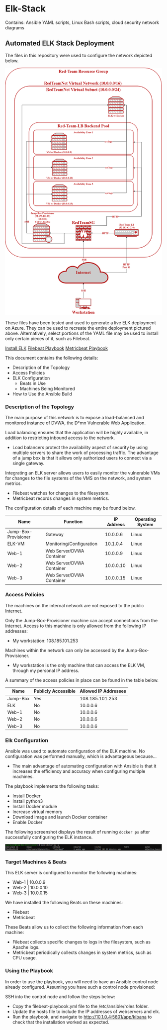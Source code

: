 # Elk-Stack
Contains: Ansible YAML scripts, Linux Bash scripts, cloud security network diagrams

## Automated ELK Stack Deployment

The files in this repository were used to configure the network depicted below.

![](https://github.com/seankemy/Elk-Stack/blob/main/Diagrams/RedTeam%20Cloud%20Network%20Diagram%202.png)

These files have been tested and used to generate a live ELK deployment on Azure. They can be used to recreate the entire deployment pictured above. Alternatively, select portions of the YAML file may be used to install only certain pieces of it, such as Filebeat.

[Install ELK](https://github.com/seankemy/Elk-Stack/blob/main/Ansible/install_elk_yml.txt)
[Filebeat Playbook](https://github.com/seankemy/Elk-Stack/blob/main/Ansible/filebeat_playbook_yml.txt)
[Metricbeat Playbook](https://github.com/seankemy/Elk-Stack/blob/main/Ansible/metricbeat_playbook_yml.txt)

This document contains the following details:
- Description of the Topology
- Access Policies
- ELK Configuration
  - Beats in Use
  - Machines Being Monitored
- How to Use the Ansible Build


### Description of the Topology

The main purpose of this network is to expose a load-balanced and monitored instance of DVWA, the D*mn Vulnerable Web Application.

Load balancing ensures that the application will be highly available, in addition to restricting inbound access to the network.
- Load balancers protect the availability aspect of security by using multiple servers to share the work of processing traffic. The advantage of a jump box is that it allows only authorized users to connect via a single gateway.

Integrating an ELK server allows users to easily monitor the vulnerable VMs for changes to the file systems of the VMS on the network, and system metrics.
- Filebeat watches for changes to the filesystem.
- Metricbeat records changes in system metrics.

The configuration details of each machine may be found below.

|         Name         |          Function         | IP Address | Operating System |
|----------------------|---------------------------|------------|------------------|
| Jump-Box-Provisioner | Gateway                   | 10.0.0.6   | Linux            |
| ELK-VM               | Monitoring/Configuration  | 10.1.0.4   | Linux            |
| Web-1                | Web Server/DVWA Container | 10.0.0.9   | Linux            |
| Web-2                | Web Server/DVWA Container | 10.0.0.10  | Linux            |
| Web-3                | Web Server/DVWA Container | 10.0.0.15  | Linux            |


### Access Policies

The machines on the internal network are not exposed to the public Internet. 

Only the Jump-Box-Provisioner machine can accept connections from the Internet. Access to this machine is only allowed from the following IP addresses:
- My workstation: 108.185.101.253

Machines within the network can only be accessed by the Jump-Box-Provisioner.
- My workstation is the only machine that can access the ELK VM, through my personal IP address.

A summary of the access policies in place can be found in the table below.

| Name     | Publicly Accessible | Allowed IP Addresses |
|----------|---------------------|----------------------|
| Jump-Box | Yes                 | 108.185.101.253      |
| ELK      | No                  | 10.0.0.6             |
| Web-1    | No                  | 10.0.0.6             |
| Web-2    | No                  | 10.0.0.6             |
| Web-3    | No                  | 10.0.0.6             |


### Elk Configuration

Ansible was used to automate configuration of the ELK machine. No configuration was performed manually, which is advantageous because...
- The main advantage of automating configuration with Ansible is that it increases the efficiency and accuracy when configuring multiple machines.

The playbook implements the following tasks:
- Install Docker
- Install python3
- Install Docker module
- Increase virtual memory
- Download image and launch Docker container
- Enable Docker

The following screenshot displays the result of running `docker ps` after successfully configuring the ELK instance.

![](https://github.com/seankemy/Elk-Stack/blob/main/Diagrams/docker_ps_output.PNG)


### Target Machines & Beats

This ELK server is configured to monitor the following machines:
- Web-1 | 10.0.0.9
- Web-2 | 10.0.0.10
- Web-3 | 10.0.0.15

We have installed the following Beats on these machines:
- Filebeat
- Metricbeat

These Beats allow us to collect the following information from each machine:
- Filebeat collects specific changes to logs in the filesystem, such as Apache logs.
- Metricbeat periodically collects changes in system metrics, such as CPU usage.


### Using the Playbook

In order to use the playbook, you will need to have an Ansible control node already configured. Assuming you have such a control node provisioned: 

SSH into the control node and follow the steps below:
- Copy the filebeat-playbook.yml file to the /etc/ansible/roles folder.
- Update the hosts file to include the IP addresses of webservers and elk.
- Run the playbook, and navigate to http://10.1.0.4:5601/app/kibana to check that the installation worked as expected.
